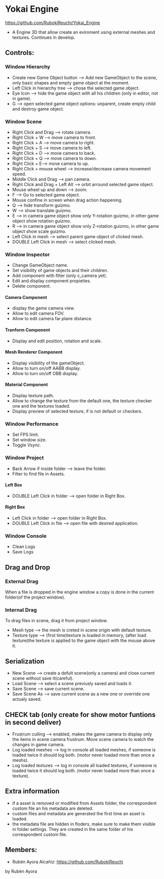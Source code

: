 # Yokai Engine
https://github.com/RubokiReuchi/Yokai_Engine

- A Engine 3D that allow create an eviroment using external meshes and textures. Continues in develop.

## Controls:
### Window Hierarchy
- Create new Game Object button --> Add new GameObject to the scene, only basic shapes and empty game object at the moment.
- Left Click in hierarchy tree --> chose the selected game object.
- Eye Icon --> hide the game object with all his children (only in editor, not in game).
- G --> open selected game object options: unparent, create empty child and destroy game object.
### Window Scene
- Right Click and Drag --> rotate camera.
- Right Click + W --> move camera to front.
- Right Click + A --> move camera to right.
- Right Click + S --> move camera to left.
- Right Click + D --> move camera to back.
- Right Click + Q --> move camera to down.
- Right Click + E--> move camera to up.
- Right Click + mouse wheel --> increase/decrease camera movement speed.
- Middle Click and Drag --> pan camera.
- Right Click and Drag + Left Alt --> orbit arround selected game object.
- Mouse wheel up and down --> zoom.
- F --> Go to selected game object.
- Mouse confine in screen when drag action happening.
- Q --> hide transform guizmo.
- W --> show translate guizmo.
- E --> in camera game object show only Y-rotation guizmo, in other game object show rotation guizmo.
- R --> in camera game object show only Z-rotation guizmo, in other game object show scale guizmo.
- Left Click in mesh --> select parent game object of clicked mesh.
- DOUBLE Left Click in mesh --> select clicked mesh.
### Window Inspector
- Change GameObject name.
- Set visibility of game objects and their children.
- Add component with filter (only c_camera yet).
- Edit and display component propieties.
- Delete component.
#### Camera Component
- display the game camera view.
- Allow to edit camera FOV.
- Allow to edit camera far plane distance.
#### Tranform Component
- Display and edit position, rotation and scale.
#### Mesh Renderer Component
- Display visibility of the gameObject.
- Allow to turn on/off AABB display.
- Allow to turn on/off OBB display.
#### Material Component
- Display texture path.
- Allow to change the texture from the default one, the texture checker one and the textures loaded.
- Display preview of selected texture, if is not default or checkers.
### Window Performance
- Set FPS limit.
- Set window size.
- Toggle Vsync.
### Window Project
- Back Arrow if inside folder --> leave the folder.
- Filter to find file in Assets.
#### Left Box
- DOUBLE Left Click in folder --> open folder in Right Box.
#### Right Box
- Left Click in folder --> open folder in Right Box.
- DOUBLE Left Click in file --> open file with desired application.
### Window Console
- Clean Logs
- Save Logs

## Drag and Drop
### External Drag
When a file is dropped in the engine window a copy is done in the current folder(of the project window).
### Internal Drag
To drag files in scene, drag it from project window.
- Mesh type --> the mesh is creted in scene origin with default texture.
- Texture type --> (first time)texture is loaded in memory, (after load texture)the texture is applied to the game object with the mouse above it.

## Serialization
- New Scene --> create a defult scene(only a camera) and close current scene without save it(careful).
- Load Scene --> select a scene previusly saved and loads it.
- Save Scene --> save current scene.
- Save Scene As --> save current scene as a new one or override one actualy saved.

## CHECK tab (only create for show motor funtions in second deliver)
- Frustrum culling --> enabled, makes the game camera to display only the items in scene camera frustrum. Move scene camera to watch the changes in game camera.
- Log loaded meshes --> log in console all loaded meshes, if someone is loaded twice it should log both. (motor never loadad more than once a meshs).
- Log loaded textures --> log in console all loaded textures, if someone is loaded twice it should log both. (motor never loadad more than once a texture).

## Extra information
- if a asset is removed or modified from Assets folder, the correspondent custom file an his metadata are deleted.
- custom files and metadata are generated the first time an asset is loaded.
- the metadata file are hidden in floders, make sure to make them visible in folder settings. They are created in the same folder of his correspondent custom file.

## Members:
- Rubén Ayora Alcañiz: https://github.com/RubokiReuchi



by Rubén Ayora
